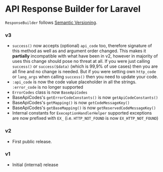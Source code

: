 # API Response Builder for Laravel #

 `ResponseBuilder` follows [Semantic Versioning](http://semver.org/).

### v3 ###

 * `success()` now accepts (optional) `api_code` too, therefore signature of this method as well as and argument
 order changed. This makes it **partially** incompatible with what have been in v2, however in majority of uses
 this change should pose no threat at all. If you were just calling `success()` or `success($data)` (which is 
 99,9% of use cases) then you are all fine and no change is needed. But if you were setting own 
 `http_code` or `lang_args` when calling `success()` then you need to update your code. 
 * `:api_code` is now the code value placeholder in all the strings. `:error_code` is no longer supported
 * `ErrorCodes` class is now `BaseApiCodes`
 * BaseApiCodes's `getErrorCodeConstants()` is now `getApiCodeConstants()`
 * BaseApiCodes's `getMapping()` is now `getCodeMessageKey()`
 * BaseApiCodes's `getBaseMapping()` is now `getReservedCodeMessageKey()`
 * Internal constants for `ExeceptionHandlerHelper` supported exceptions are now prefixed with `EX_` (i.e. `HTTP_NOT_FOUND`
 is now `EX_HTTP_NOT_FOUND`)

### v2 ###

 * First public release.

### v1 ###

 * Initial (internal) release
